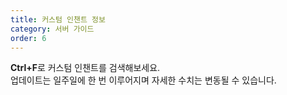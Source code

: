 ```yaml
---
title: 커스텀 인챈트 정보
category: 서버 가이드
order: 6
---
```


**Ctrl+F**로 커스텀 인챈트를 검색해보세요.<br>업데이트는 일주일에 한 번 이루어지며 자세한 수치는 변동될 수 있습니다.